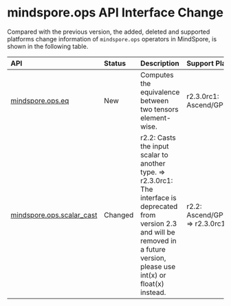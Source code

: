 # mindspore.ops API Interface Change

Compared with the previous version, the added, deleted and supported platforms change information of `mindspore.ops` operators in MindSpore, is shown in the following table.

|API|Status|Description|Support Platform|Class
|:----|:----|:----|:----|:----
[mindspore.ops.eq](https://mindspore.cn/docs/en/r2.3.0rc1/api_python/ops/mindspore.ops.eq.html#mindspore.ops.eq)|New|Computes the equivalence between two tensors element-wise.|r2.3.0rc1: Ascend/GPU/CPU|Comparison Functions
[mindspore.ops.scalar_cast](https://mindspore.cn/docs/en/r2.3.0rc1/api_python/ops/mindspore.ops.scalar_cast.html#mindspore.ops.scalar_cast)|Changed|r2.2: Casts the input scalar to another type. => r2.3.0rc1: The interface is deprecated from version 2.3 and will be removed in a future version, please use int(x) or float(x) instead.|r2.2: Ascend/GPU/CPU => r2.3.0rc1: |Type Cast
